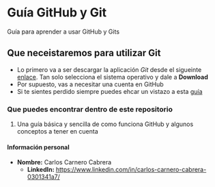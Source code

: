 # Guía GitHub y Git
Guía para aprender a usar GitHub y Gits

## Que neceistaremos para utilizar Git

* Lo primero va a ser descargar la aplicación *Git* desde el sigueinte [enlace](https://git-scm.com/downloads). Tan solo selecciona el sistema operativo y dale a **Download**
* Por supuesto, vas a necesitar una cuenta en GitHub
* Si te sientes perdido siempre puedes ehcar un vistazo a esta [guía](https://git-scm.com/docs)

### Que puedes encontrar dentro de este repositorio

1. Una guía básica y sencilla de como funciona GitHub y algunos conceptos a tener en cuenta

#### Información personal
* **Nombre:** Carlos Carnero Cabrera
  * **LinkedIn:** https://www.linkedin.com/in/carlos-carnero-cabrera-0301341a7/
